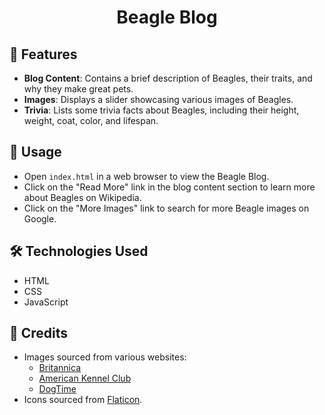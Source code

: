 <h1 align="center">Beagle Blog</h1>

## 🚀 Features

- **Blog Content**: Contains a brief description of Beagles, their traits, and why they make great pets.
- **Images**: Displays a slider showcasing various images of Beagles.
- **Trivia**: Lists some trivia facts about Beagles, including their height, weight, coat, color, and lifespan.

## 📖 Usage

- Open `index.html` in a web browser to view the Beagle Blog.
- Click on the "Read More" link in the blog content section to learn more about Beagles on Wikipedia.
- Click on the "More Images" link to search for more Beagle images on Google.

## 🛠️ Technologies Used

- HTML
- CSS
- JavaScript

## 📸 Credits

- Images sourced from various websites:
  - [Britannica](https://www.britannica.com/)
  - [American Kennel Club](https://www.akc.org/)
  - [DogTime](https://dogtime.com/)
- Icons sourced from [Flaticon](https://www.flaticon.com/).

